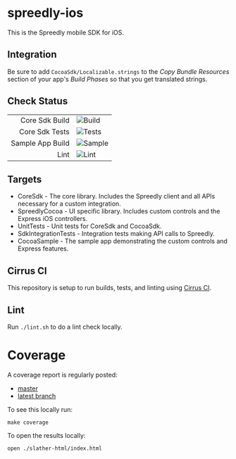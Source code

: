 # spreedly-ios

This is the Spreedly mobile SDK for iOS.

## Integration
Be sure to add `CocoaSdk/Localizable.strings` to the *Copy Bundle Resources* section of your app's *Build Phases* 
so that you get translated strings.

## Check Status

|  |  |
| -----:| --- | 
Core Sdk Build | ![Build](https://api.cirrus-ci.com/github/ergonlabs/spreedly-ios.svg?test=Build%20Libraries&branch=master)
Core Sdk Tests | ![Tests](https://api.cirrus-ci.com/github/ergonlabs/spreedly-ios.svg?test=Run%20Tests&branch=master)
Sample App Build | ![Sample](https://api.cirrus-ci.com/github/ergonlabs/spreedly-ios.svg?test=Build%20Sdk%20Sample&branch=master)
Lint | ![Lint](https://api.cirrus-ci.com/github/ergonlabs/spreedly-ios.svg?test=Lint%20check%20sources&branch=master)

## Targets

* CoreSdk - The core library. Includes the Spreedly client and all APIs necessary for a custom integration.
* SpreedlyCocoa - UI specific library. Includes custom controls and the Express iOS controllers.
* UnitTests - Unit tests for CoreSdk and CocoaSdk.
* SdkIntegrationTests - Integration tests making API calls to Spreedly.
* CocoaSample - The sample app demonstrating the custom controls and Express features.

## Cirrus CI

This repository is setup to run builds, tests, and linting using [Cirrus CI](https://cirrus-ci.org/). 

## Lint

Run `./lint.sh` to do a lint check locally.

# Coverage

A coverage report is regularly posted:

* [master](https://ergonlabs.github.io/spreedly-docs/coverage/master/core-sdk/ios/index.html)
* [latest branch](https://ergonlabs.github.io/spreedly-docs/coverage/pr/core-sdk/ios/index.html)

To see this locally run:
```shell script
make coverage
```
To open the results locally:
```shell script
open ./slather-html/index.html
```
